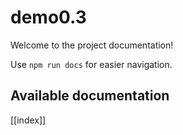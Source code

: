 # demo0.3

Welcome to the project documentation!

Use `npm run docs` for easier navigation.

## Available documentation

[[index]]
